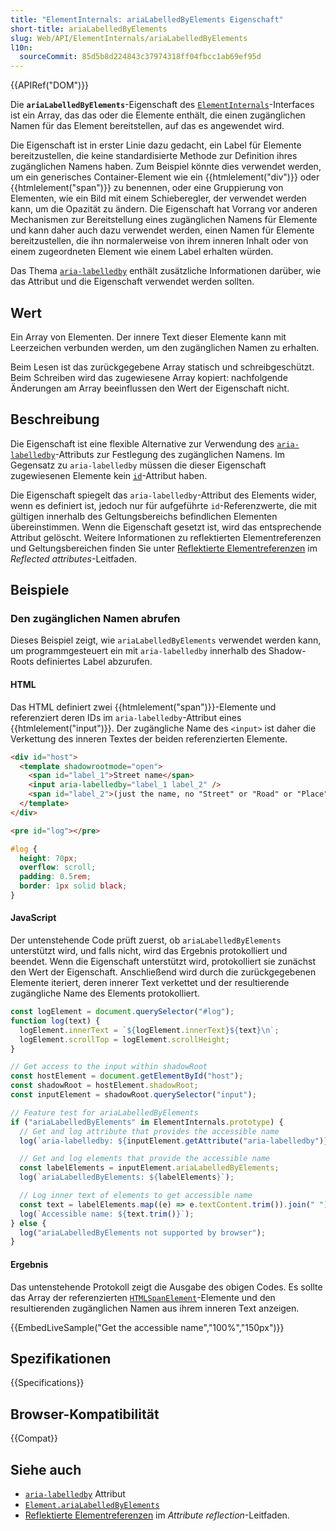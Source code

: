 ```yaml
---
title: "ElementInternals: ariaLabelledByElements Eigenschaft"
short-title: ariaLabelledByElements
slug: Web/API/ElementInternals/ariaLabelledByElements
l10n:
  sourceCommit: 85d5b8d224843c37974318ff04fbcc1ab69ef95d
---
```


{{APIRef("DOM")}}

Die **`ariaLabelledByElements`**-Eigenschaft des [`ElementInternals`](/de/docs/Web/API/ElementInternals)-Interfaces ist ein Array, das das oder die Elemente enthält, die einen zugänglichen Namen für das Element bereitstellen, auf das es angewendet wird.

Die Eigenschaft ist in erster Linie dazu gedacht, ein Label für Elemente bereitzustellen, die keine standardisierte Methode zur Definition ihres zugänglichen Namens haben. Zum Beispiel könnte dies verwendet werden, um ein generisches Container-Element wie ein {{htmlelement("div")}} oder {{htmlelement("span")}} zu benennen, oder eine Gruppierung von Elementen, wie ein Bild mit einem Schieberegler, der verwendet werden kann, um die Opazität zu ändern. Die Eigenschaft hat Vorrang vor anderen Mechanismen zur Bereitstellung eines zugänglichen Namens für Elemente und kann daher auch dazu verwendet werden, einen Namen für Elemente bereitzustellen, die ihn normalerweise von ihrem inneren Inhalt oder von einem zugeordneten Element wie einem Label erhalten würden.

Das Thema [`aria-labelledby`](/de/docs/Web/Accessibility/ARIA/Reference/Attributes/aria-labelledby) enthält zusätzliche Informationen darüber, wie das Attribut und die Eigenschaft verwendet werden sollten.

## Wert

Ein Array von Elementen. Der innere Text dieser Elemente kann mit Leerzeichen verbunden werden, um den zugänglichen Namen zu erhalten.

Beim Lesen ist das zurückgegebene Array statisch und schreibgeschützt. Beim Schreiben wird das zugewiesene Array kopiert: nachfolgende Änderungen am Array beeinflussen den Wert der Eigenschaft nicht.

## Beschreibung

Die Eigenschaft ist eine flexible Alternative zur Verwendung des [`aria-labelledby`](/de/docs/Web/Accessibility/ARIA/Reference/Attributes/aria-labelledby)-Attributs zur Festlegung des zugänglichen Namens. Im Gegensatz zu `aria-labelledby` müssen die dieser Eigenschaft zugewiesenen Elemente kein [`id`](/de/docs/Web/HTML/Reference/Global_attributes/id)-Attribut haben.

Die Eigenschaft spiegelt das `aria-labelledby`-Attribut des Elements wider, wenn es definiert ist, jedoch nur für aufgeführte `id`-Referenzwerte, die mit gültigen innerhalb des Geltungsbereichs befindlichen Elementen übereinstimmen. Wenn die Eigenschaft gesetzt ist, wird das entsprechende Attribut gelöscht. Weitere Informationen zu reflektierten Elementreferenzen und Geltungsbereichen finden Sie unter [Reflektierte Elementreferenzen](/de/docs/Web/API/Document_Object_Model/Reflected_attributes#reflected_element_references) im _Reflected attributes_-Leitfaden.

## Beispiele

### Den zugänglichen Namen abrufen

Dieses Beispiel zeigt, wie `ariaLabelledByElements` verwendet werden kann, um programmgesteuert ein mit `aria-labelledby` innerhalb des Shadow-Roots definiertes Label abzurufen.

#### HTML

Das HTML definiert zwei {{htmlelement("span")}}-Elemente und referenziert deren IDs im `aria-labelledby`-Attribut eines {{htmlelement("input")}}. Der zugängliche Name des `<input>` ist daher die Verkettung des inneren Textes der beiden referenzierten Elemente.

```html
<div id="host">
  <template shadowrootmode="open">
    <span id="label_1">Street name</span>
    <input aria-labelledby="label_1 label_2" />
    <span id="label_2">(just the name, no "Street" or "Road" or "Place")</span>
  </template>
</div>
```

```html hidden
<pre id="log"></pre>
```

```css hidden
#log {
  height: 70px;
  overflow: scroll;
  padding: 0.5rem;
  border: 1px solid black;
}
```

#### JavaScript

Der untenstehende Code prüft zuerst, ob `ariaLabelledByElements` unterstützt wird, und falls nicht, wird das Ergebnis protokolliert und beendet. Wenn die Eigenschaft unterstützt wird, protokolliert sie zunächst den Wert der Eigenschaft. Anschließend wird durch die zurückgegebenen Elemente iteriert, deren innerer Text verkettet und der resultierende zugängliche Name des Elements protokolliert.

```js hidden
const logElement = document.querySelector("#log");
function log(text) {
  logElement.innerText = `${logElement.innerText}${text}\n`;
  logElement.scrollTop = logElement.scrollHeight;
}
```

```js
// Get access to the input within shadowRoot
const hostElement = document.getElementById("host");
const shadowRoot = hostElement.shadowRoot;
const inputElement = shadowRoot.querySelector("input");

// Feature test for ariaLabelledByElements
if ("ariaLabelledByElements" in ElementInternals.prototype) {
  // Get and log attribute that provides the accessible name
  log(`aria-labelledby: ${inputElement.getAttribute("aria-labelledby")}`);

  // Get and log elements that provide the accessible name
  const labelElements = inputElement.ariaLabelledByElements;
  log(`ariaLabelledByElements: ${labelElements}`);

  // Log inner text of elements to get accessible name
  const text = labelElements.map((e) => e.textContent.trim()).join(" ");
  log(`Accessible name: ${text.trim()}`);
} else {
  log("ariaLabelledByElements not supported by browser");
}
```

#### Ergebnis

Das untenstehende Protokoll zeigt die Ausgabe des obigen Codes. Es sollte das Array der referenzierten [`HTMLSpanElement`](/de/docs/Web/API/HTMLSpanElement)-Elemente und den resultierenden zugänglichen Namen aus ihrem inneren Text anzeigen.

{{EmbedLiveSample("Get the accessible name","100%","150px")}}

## Spezifikationen

{{Specifications}}

## Browser-Kompatibilität

{{Compat}}

## Siehe auch

- [`aria-labelledby`](/de/docs/Web/Accessibility/ARIA/Reference/Attributes/aria-labelledby) Attribut
- [`Element.ariaLabelledByElements`](/de/docs/Web/API/Element/ariaLabelledByElements)
- [Reflektierte Elementreferenzen](/de/docs/Web/API/Document_Object_Model/Reflected_attributes#reflected_element_references) im _Attribute reflection_-Leitfaden.
